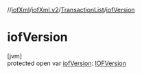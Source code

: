//[iofXml](../../../index.md)/[iofXml.v2](../index.md)/[TransactionList](index.md)/[iofVersion](iof-version.md)

# iofVersion

[jvm]\
protected open var [iofVersion](iof-version.md): [IOFVersion](../-i-o-f-version/index.md)
